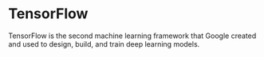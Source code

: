 # TensorFlow
TensorFlow is the second machine learning framework that Google created and used to design, build, and train deep learning models. 
